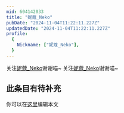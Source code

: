 ```yaml
---
mid: 604142033
title: "妮蔻_Neko"
pubDate: "2024-11-04T11:22:11.227Z"
updatedDate: "2024-11-04T11:22:11.227Z"
profile:
  {
    Nickname: ["妮蔻_Neko"],
  }
---
```


关注[妮蔻_Neko](https://space.bilibili.com/604142033)谢谢喵~ 关注[妮蔻_Neko](https://space.bilibili.com/604142033)谢谢喵~

## 此条目有待补充
你可以在[这里](https://github.com/Yuhanawa/VTuber.ICU/edit/master/src/content/v/妮蔻_Neko/index.md)编辑本文
